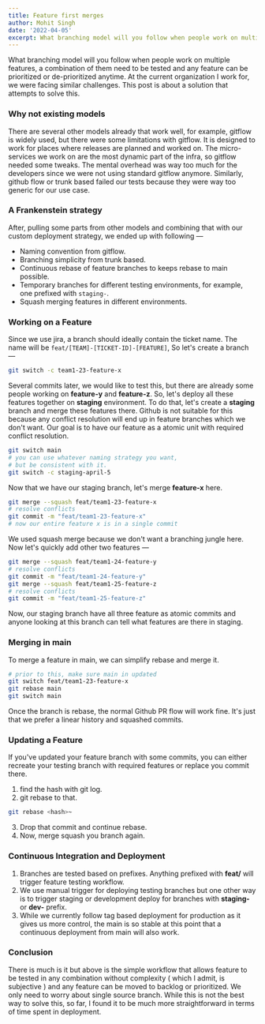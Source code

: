 ```yaml
---
title: Feature first merges
author: Mohit Singh
date: '2022-04-05'
excerpt: What branching model will you follow when people work on multiple features, a combination of them need to be tested and any feature can be prioritized or de-prioritized anytime.
---
```


What branching model will you follow when people work on multiple features, a combination of them need to be tested and any feature can be prioritized or de-prioritized anytime. At the current organization I work for, we were facing similar challenges. This post is about a solution that attempts to solve this.

### Why not existing models

There are several other models already that work well, for example, gitflow is widely used, but there were some limitations with gitflow. It is designed to work for places where releases are planned and worked on. The micro-services we work on are the most dynamic part of the infra, so gitflow needed some tweaks. The mental overhead was way too much for the developers since we were not using standard gitflow anymore. Similarly, github flow or trunk based failed our tests because they were way too generic for our use case.

### A Frankenstein strategy

After, pulling some parts from other models and combining that with our custom deployment strategy, we ended up with following &mdash;

- Naming convention from gitflow.
- Branching simplicity from trunk based.
- Continuous rebase of feature branches to keeps rebase to main possible.
- Temporary branches for different testing environments, for example, one prefixed with `staging-`.
- Squash merging features in different environments.

### Working on a Feature

Since we use jira, a branch should ideally contain the ticket name. The name will be `feat/[TEAM]-[TICKET-ID]-[FEATURE]`, So let's create a branch &mdash;

```bash
git switch -c team1-23-feature-x
```

Several commits later, we would like to test this, but there are already some people working on **feature-y** and **feature-z**. So, let's deploy all these features together on **staging** environment. To do that, let's create a **staging** branch and merge these features there. Github is not suitable for this because any conflict resolution will end up in feature branches which we don't want. Our goal is to have our feature as a atomic unit with required conflict resolution.

```bash
git switch main
# you can use whatever naming strategy you want,
# but be consistent with it.
git switch -c staging-april-5
```

Now that we have our staging branch, let's merge **feature-x** here.

```bash
git merge --squash feat/team1-23-feature-x
# resolve conflicts
git commit -m "feat/team1-23-feature-x"
# now our entire feature x is in a single commit
```

We used squash merge because we don't want a branching jungle here. Now let's quickly add other two features &mdash;

```bash
git merge --squash feat/team1-24-feature-y
# resolve conflicts
git commit -m "feat/team1-24-feature-y"
git merge --squash feat/team1-25-feature-z
# resolve conflicts
git commit -m "feat/team1-25-feature-z"
```

Now, our staging branch have all three feature as atomic commits and anyone looking at this branch can tell what features are there in staging.

### Merging in main

To merge a feature in main, we can simplify rebase and merge it.

```bash
# prior to this, make sure main in updated
git switch feat/team1-23-feature-x
git rebase main
git switch main
```

Once the branch is rebase, the normal Github PR flow will work fine. It's just that we prefer a linear history and squashed commits.

### Updating a Feature

If you've updated your feature branch with some commits, you can either recreate your testing branch with required features or replace you commit there.

1. find the hash with git log.
2. git rebase to that.

```bash
git rebase <hash>~
```

3. Drop that commit and continue rebase.
4. Now, merge squash you branch again.

### Continuous Integration and Deployment

1. Branches are tested based on prefixes. Anything prefixed with **feat/** will trigger feature testing workflow.
2. We use manual trigger for deploying testing branches but one other way is to trigger staging or development deploy for branches with **staging-** or **dev-** prefix.
3. While we currently follow tag based deployment for production as it gives us more control, the main is so stable at this point that a continuous deployment from main will also work.

### Conclusion

There is much is it but above is the simple workflow that allows feature to be tested in any combination without complexity ( which I admit, is subjective ) and any feature can be moved to backlog or prioritized. We only need to worry about single source branch. While this is not the best way to solve this, so far, I found it to be much more straightforward in terms of time spent in deployment.
